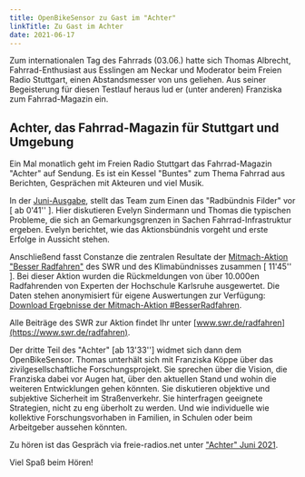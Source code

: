 ```yaml
---
title: OpenBikeSensor zu Gast im "Achter"
linkTitle: Zu Gast im Achter
date: 2021-06-17
---
```


Zum internationalen Tag des Fahrrads (03.06.) hatte sich Thomas Albrecht, Fahrrad-Enthusiast aus Esslingen am Neckar und Moderator beim Freien Radio Stuttgart, einen Abstandsmesser von uns geliehen. Aus seiner Begeisterung für diesen Testlauf heraus lud er (unter anderen) Franziska zum Fahrrad-Magazin ein.

## Achter, das Fahrrad-Magazin für Stuttgart und Umgebung

Ein Mal monatlich geht im Freien Radio Stuttgart das Fahrrad-Magazin "Achter" auf Sendung. Es ist ein Kessel "Buntes" zum Thema Fahrrad aus Berichten, Gesprächen mit Akteuren und viel Musik. 

In der [Juni-Ausgabe]( https://www.freie-radios.net/109695), stellt das Team zum Einen das "Radbündnis Filder" vor [ ab 0'41'' ]. Hier diskutieren Evelyn Sindermann und Thomas die typischen Probleme, die sich an Gemarkungsgrenzen in Sachen Fahrrad-Infrastruktur ergeben. Evelyn berichtet, wie das Aktionsbündnis vorgeht und erste Erfolge in Aussicht stehen.

Anschließend fasst Constanze die zentralen Resultate der [Mitmach-Aktion "Besser Radfahren"](https://www.swr.de/radfahren/ergebnisse-mitmachaktion-grafiken-besser-radfahren-100.html) des SWR und des Klimabündnisses zusammen [ 11'45'' ]. Bei dieser Aktion wurden die Rückmeldungen von über 10.000en Radfahrenden von Experten der Hochschule Karlsruhe ausgewertet. Die Daten stehen anonymisiert für eigene Auswertungen zur Verfügung: [Download Ergebnisse der Mitmach-Aktion #BesserRadfahren](https://www.swr.de/radfahren/besserradfahren-alle-meldungen-datenexport-100.xlsx).

Alle Beiträge des SWR zur Aktion findet Ihr unter [www.swr.de/radfahren](https://www.swr.de/radfahren).

Der dritte Teil des "Achter" [ab 13'33''] widmet sich dann dem OpenBikeSensor. Thomas unterhält sich mit Franziska Köppe über das zivilgesellschaftliche Forschungsprojekt. Sie sprechen über die Vision, die Franziska dabei vor Augen hat, über den aktuellen Stand und wohin die weiteren Entwicklungen gehen könnten. Sie diskutieren objektive und subjektive Sicherheit im Straßenverkehr. Sie hinterfragen geeignete Strategien, nicht zu eng überholt zu werden. Und wie individuelle wie kollektive Forschungsvorhaben in Familien, in Schulen oder beim Arbeitgeber aussehen könnten. 

Zu hören ist das Gespräch via freie-radios.net unter ["Achter" Juni 2021](https://www.freie-radios.net/109695).

Viel Spaß beim Hören!